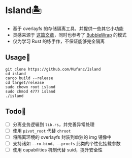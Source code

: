 # Island🏝️

* 基于 overlayfs 的存储隔离工具，并提供一些其它小功能
* 灵感来源于 [这篇文章](https://ouonline.net/overlayfs-and-chroot)，同时也参考了 [BubbleWrap](https://github.com/containers/bubblewrap) 的模式
* 仅为学习 Rust 的练手作，不保证能够完全隔离

## Usage🎯

```shell
git clone https://github.com/Mufanc/Island
cd island 
cargo build --release
cd target/release
sudo chown root island
sudo chmod 4777 island
./island 
```

## Todo📅

- [ ] 分离业务逻辑到 `lib.rs`，并完善异常处理
- [ ] 使用 `pivot_root` 代替 `chroot`
- [ ] 将隔离环境的 overlayfs 封装到单独的 img 镜像中
- [ ] 支持诸如 `--ro-bind`、`--procfs` 此类的个性化挂载参数
- [ ] 使用 capabilities 机制代替 suid，提升安全性
